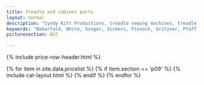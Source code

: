 ```yaml
---
title: Treadle and cabinet parts
layout: normal
description: "Cyndy Kitt Productions, treadle sewing machines, treadle sewing machine parts, sewing machine parts, vintage treadle sewing machines, reproduction sewing machine manuals, sewing machine manual, sewing, clothing, accessories, costume, bags, eco friendly, green machine, craft, treadle, design, eco sewing, sustainable craft"
keywords: "Bebarfald, White, Singer, Vickers, Pinnock, Gritzner, Pfaff, treadle sewing machine, vintage sewing machine, sewing machine manual, sewing"
picturesection: ACC

---
```


<div class="container mb-4">
{% include price-row-header.html %}

{% for item in site.data.pricelist %}
{% if item.section == 'p09' %}
{% include cat-layout.html %}
{% endif %}
{% endfor %}

</div><!-- end container -->
<script src="{{"assets/js/shop.js" | relative_url}}"/></script>
